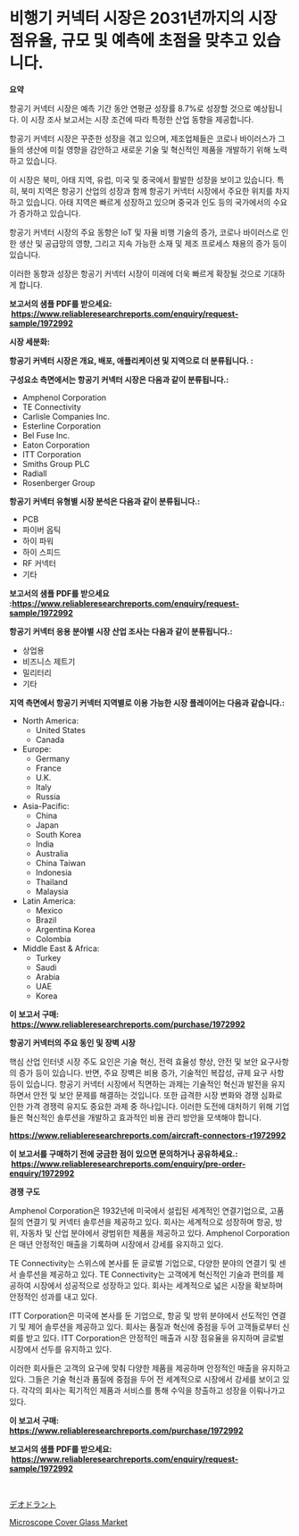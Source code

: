 <p><h1>비행기 커넥터 시장은 2031년까지의 시장 점유율, 규모 및 예측에 초점을 맞추고 있습니다.</h1></p><p><strong>요약</strong></p>
<p><p>항공기 커넥터 시장은 예측 기간 동안 연평균 성장률 8.7%로 성장할 것으로 예상됩니다. 이 시장 조사 보고서는 시장 조건에 따라 특정한 산업 동향을 제공합니다. </p><p>항공기 커넥터 시장은 꾸준한 성장을 겪고 있으며, 제조업체들은 코로나 바이러스가 그들의 생산에 미칠 영향을 감안하고 새로운 기술 및 혁신적인 제품을 개발하기 위해 노력하고 있습니다.</p><p>이 시장은 북미, 아태 지역, 유럽, 미국 및 중국에서 활발한 성장을 보이고 있습니다. 특히, 북미 지역은 항공기 산업의 성장과 함께 항공기 커넥터 시장에서 주요한 위치를 차지하고 있습니다. 아태 지역은 빠르게 성장하고 있으며 중국과 인도 등의 국가에서의 수요가 증가하고 있습니다.</p><p>항공기 커넥터 시장의 주요 동향은 IoT 및 자율 비행 기술의 증가, 코로나 바이러스로 인한 생산 및 공급망의 영향, 그리고 지속 가능한 소재 및 제조 프로세스 채용의 증가 등이 있습니다.</p><p>이러한 동향과 성장은 항공기 커넥터 시장이 미래에 더욱 빠르게 확장될 것으로 기대하게 합니다.</p></p>
<p><strong>보고서의 샘플 PDF를 받으세요: &nbsp;<a href="https://www.reliableresearchreports.com/enquiry/request-sample/1972992">https://www.reliableresearchreports.com/enquiry/request-sample/1972992</a></strong></p>
<p><strong>시장 세분화:</strong></p>
<p><strong> 항공기 커넥터 시장은 개요, 배포, 애플리케이션 및 지역으로 더 분류됩니다. :</strong></p>
<p><strong>구성요소 측면에서는 항공기 커넥터 시장은 다음과 같이 분류됩니다.:</strong></p>
<p><ul><li>Amphenol Corporation</li><li>TE Connectivity</li><li>Carlisle Companies Inc.</li><li>Esterline Corporation</li><li>Bel Fuse Inc.</li><li>Eaton Corporation</li><li>ITT Corporation</li><li>Smiths Group PLC</li><li>Radiall</li><li>Rosenberger Group</li></ul></p>
<p><strong> 항공기 커넥터 유형별 시장 분석은 다음과 같이 분류됩니다.:</strong></p>
<p><ul><li>PCB</li><li>파이버 옵틱</li><li>하이 파워</li><li>하이 스피드</li><li>RF 커넥터</li><li>기타</li></ul></p>
<p><strong>보고서의 샘플 PDF를 받으세요 :<a href="https://www.reliableresearchreports.com/enquiry/request-sample/1972992">https://www.reliableresearchreports.com/enquiry/request-sample/1972992</a></strong></p>
<p><strong> 항공기 커넥터 응용 분야별 시장 산업 조사는 다음과 같이 분류됩니다.:</strong></p>
<p><ul><li>상업용</li><li>비즈니스 제트기</li><li>밀리터리</li><li>기타</li></ul></p>
<p><strong>지역 측면에서 항공기 커넥터 지역별로 이용 가능한 시장 플레이어는 다음과 같습니다.:</strong></p>
<p><ul>
    <li>
        North America:
        <ul>
            <li>United States</li>
            <li>Canada</li>
        </ul>
    </li>
    <li>
        Europe:
        <ul>
            <li>Germany</li>
            <li>France</li>
            <li>U.K.</li>
            <li>Italy</li>
            <li>Russia</li>
        </ul>
    </li>
    <li>
        Asia-Pacific:
        <ul>
            <li>China</li>
            <li>Japan</li>
            <li>South Korea</li>
            <li>India</li>
            <li>Australia</li>
            <li>China Taiwan</li>
            <li>Indonesia</li>
            <li>Thailand</li>
            <li>Malaysia</li>
        </ul>
    </li>
    <li>
        Latin America:
        <ul>
            <li>Mexico</li>
            <li>Brazil</li>
            <li>Argentina Korea</li>
            <li>Colombia</li>
        </ul>
    </li>
    <li>
        Middle East & Africa:
        <ul>
            <li>Turkey</li>
            <li>Saudi</li>
            <li>Arabia</li>
            <li>UAE</li>
            <li>Korea</li>
        </ul>
    </li>
    </ul></p>
<p><strong>이 보고서 구매: &nbsp;<a href="https://www.reliableresearchreports.com/purchase/1972992">https://www.reliableresearchreports.com/purchase/1972992</a></strong></p>
<p><strong>항공기 커넥터의 주요 동인 및 장벽 시장</strong></p>
<p><p>핵심 산업 인터넷 시장 주도 요인은 기술 혁신, 전력 효율성 향상, 안전 및 보안 요구사항의 증가 등이 있습니다. 반면, 주요 장벽은 비용 증가, 기술적인 복잡성, 규제 요구 사항 등이 있습니다. 항공기 커넥터 시장에서 직면하는 과제는 기술적인 혁신과 발전을 유지하면서 안전 및 보안 문제를 해결하는 것입니다. 또한 급격한 시장 변화와 경쟁 심화로 인한 가격 경쟁력 유지도 중요한 과제 중 하나입니다. 이러한 도전에 대처하기 위해 기업들은 혁신적인 솔루션을 개발하고 효과적인 비용 관리 방안을 모색해야 합니다.</p></p>
<p><strong><a href="https://www.reliableresearchreports.com/aircraft-connectors-r1972992">https://www.reliableresearchreports.com/aircraft-connectors-r1972992</a></strong></p>
<p><strong>이 보고서를 구매하기 전에 궁금한 점이 있으면 문의하거나 공유하세요.: &nbsp;<a href="https://www.reliableresearchreports.com/enquiry/pre-order-enquiry/1972992">https://www.reliableresearchreports.com/enquiry/pre-order-enquiry/1972992</a></strong></p>
<p><strong>경쟁 구도</strong></p>
<p><p>Amphenol Corporation은 1932년에 미국에서 설립된 세계적인 연결기업으로, 고품질의 연결기 및 커넥터 솔루션을 제공하고 있다. 회사는 세계적으로 성장하며 항공, 방위, 자동차 및 산업 분야에서 광범위한 제품을 제공하고 있다. Amphenol Corporation은 매년 안정적인 매출을 기록하며 시장에서 강세를 유지하고 있다.</p><p>TE Connectivity는 스위스에 본사를 둔 글로벌 기업으로, 다양한 분야의 연결기 및 센서 솔루션을 제공하고 있다. TE Connectivity는 고객에게 혁신적인 기술과 편의를 제공하여 시장에서 성공적으로 성장하고 있다. 회사는 세계적으로 넓은 시장을 확보하며 안정적인 성과를 내고 있다.</p><p>ITT Corporation은 미국에 본사를 둔 기업으로, 항공 및 방위 분야에서 선도적인 연결기 및 제어 솔루션을 제공하고 있다. 회사는 품질과 혁신에 중점을 두어 고객들로부터 신뢰를 받고 있다. ITT Corporation은 안정적인 매출과 시장 점유율을 유지하며 글로벌 시장에서 선두를 유지하고 있다.</p><p>이러한 회사들은 고객의 요구에 맞춰 다양한 제품을 제공하며 안정적인 매출을 유지하고 있다. 그들은 기술 혁신과 품질에 중점을 두어 전 세계적으로 시장에서 강세를 보이고 있다. 각각의 회사는 획기적인 제품과 서비스를 통해 수익을 창출하고 성장을 이뤄나가고 있다.</p></p>
<p><strong>이 보고서 구매: &nbsp; <a href="https://www.reliableresearchreports.com/purchase/1972992">https://www.reliableresearchreports.com/purchase/1972992</a></strong></p>
<p><strong>보고서의 샘플 PDF를 받으세요: &nbsp;<a href="https://www.reliableresearchreports.com/enquiry/request-sample/1972992">https://www.reliableresearchreports.com/enquiry/request-sample/1972992</a></strong><strong></strong></p>
<p>&nbsp;</p>
<p><p><a href="https://github.com/xnljig2898992/Market-Research-Report-List-1/blob/main/913199927122.md">デオドラント</a></p><p><a href="https://github.com/PeterParrish5/Market-Research-Report-List-4/blob/main/microscope-cover-glass-market.md">Microscope Cover Glass Market</a></p></p>